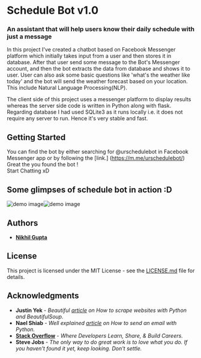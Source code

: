 # Schedule Bot v1.0

### An assistant that will help users know their daily schedule with just a message 

In this project I've created a chatbot based on Facebook Messenger platform which initially takes input from a user and then stores it in database. After that user send some message to the Bot's Messenger account, and then the bot extracts the data from database and shows it to user. User can also ask some basic questions like 'what's the weather like today' and the bot will send the weather forecast based on your location. This include Natural Language Processing(NLP).  

The client side of this project uses a messenger platform to display results whereas the server side code is written in Python along with flask. Regarding database I had used SQLite3 as it runs locally i.e. it does not require any server to run. Hence it's very stable and fast.

## Getting Started

You can find the bot by either searching for @urschedulebot in Facebook Messenger app or by following the [link.] (https://m.me/urschedulebot/)  
Great the you found the bot !  
Start Chatting xD

## Some glimpses of schedule bot in action :D

![demo image](Images/demo1.png)![demo image](Images/demo2.png) 

## Authors

* **[Nikhil Gupta](https://github.com/nguptaa)**

## License

This project is licensed under the MIT License - see the [LICENSE.md](LICENSE.md) file for details.

## Acknowledgments

* **Justin Yek** - *Beautiful [article](https://medium.freecodecamp.org/how-to-scrape-websites-with-python-and-beautifulsoup-5946935d93fe) on How to scrape websites with Python and BeautifulSoup.* 
* **Nael Shiab** - *Well explained [article](https://medium.freecodecamp.org/how-to-scrape-websites-with-python-and-beautifulsoup-5946935d93fe) on How to send an email with Python.* 
* **[Stack Overflow](https://stackoverflow.com)** - *Where Developers Learn, Share, & Build Careers.*
* **Steve Jobs** - *The only way to do great work is to love what you do. If you haven't found it yet, keep looking. Don't settle.*